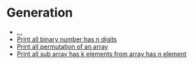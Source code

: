 # Generation
* [. .](https://github.com/Sherly1001/Progamming-and-Algorithms-in-Le-Minh-Hoang-s-book#part-1--problem-listed)
* [Print all binary number has n digits](bin.c)
* [Print all permutation of an array](permutation..c)
* [Print all sub array has k elements from array has n element](subSet.c)
